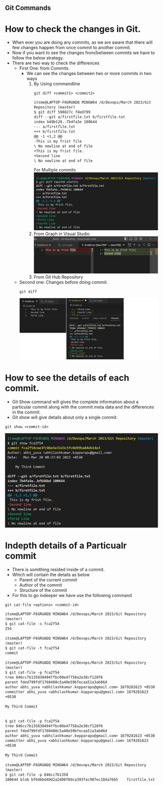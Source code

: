 ## Git Commands

# How to check the changes in Git.
- When ever you are doing any commits, as we are aware that there will few changes happen from once commit to another commit.
- Now if you want to see the changes from/between commits we have to follow the below strategy.
- There are two way to check the differences
    - First One: from Commits.
        - We can see the changes between two or more commits in two ways
             1) By Using commandline
                ```
                git diff <commit1> <commit2>
                ```
                ```
                itsme@LAPTOP-F6GRUADQ MINGW64 /d/Devops/March 2023/Git Repository (master)
                $ git diff 598827c fded799
                diff --git a/firstfile.txt b/firstfile.txt
                index b49b128..7b4fa3e 100644
                --- a/firstfile.txt
                +++ b/firstfile.txt
                @@ -1 +1,2 @@
                -This is my frist file
                \ No newline at end of file
                +This is my frist file.
                +Second line
                \ No newline at end of file
                ```
                For Multiple commits
                ![Privew](../images/git18.png)
             2) From Graph in Visual Studio
            ![Privew](../images/git17.png)
             3) From Git Hub Repository
    - Second one: Changes before doing commit.
        ```
        git diff
        ```
        ![Privew](../images/git16.png)
# How to see the details of each commit.
- Git Show command will gives the complete information about a particular commit along with the commit meta data and the differences in the commit.
- Git show will give details about only a single commit.
```
git show <commit-id>
```
![Privew](../images/git19.png)

# Indepth details of a Particualr commit
- There is somithing resided inside of a commit.
- Which will contain the details as below
    - Parent of the current commit
    - Author of the commit
    - Structure of the commit
- For this to go indeeper we have use the following command
```
git cat-file <options> <commit-id>
```
```
itsme@LAPTOP-F6GRUADQ MINGW64 /d/Devops/March 2023/Git Repository (master)
$ git cat-file -s fca2f54
254

itsme@LAPTOP-F6GRUADQ MINGW64 /d/Devops/March 2023/Git Repository (master)
$ git cat-file -t fca2f54
commit

itsme@LAPTOP-F6GRUADQ MINGW64 /d/Devops/March 2023/Git Repository (master)
$ git cat-file -p fca2f54
tree 846cc7b135830494ffbc00e47758a2e38cf128f6
parent fded799fdf1760480c5a40e59bfecaa51a3ab86d
author abhi_yuva <abhilashkumar.kopparapu@gmail.com> 1679281623 +0530    
committer abhi_yuva <abhilashkumar.kopparapu@gmail.com> 1679281623 +0530 

My Third Commit


$ git cat-file -p fca2f54
tree 846cc7b135830494ffbc00e47758a2e38cf128f6
parent fded799fdf1760480c5a40e59bfecaa51a3ab86d
author abhi_yuva <abhilashkumar.kopparapu@gmail.com> 1679281623 +0530    
committer abhi_yuva <abhilashkumar.kopparapu@gmail.com> 1679281623 +0530 

My Third Commit

itsme@LAPTOP-F6GRUADQ MINGW64 /d/Devops/March 2023/Git Repository (master)
$ git cat-file -p 846cc7b1358
100644 blob bf646bd40d2a2d08f0dca393fac907ec184a76b5    firstfile.txt

```
